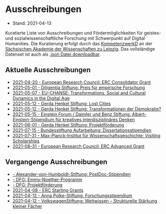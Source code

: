 # Ausschreibungen

* Stand: 2021-04-13

 Kuratierte Liste von Ausschreibungen und Fördermöglichkeiten für geistes- und sozialwissenschaftliche Forschung mit Schwerpunkt auf Digital Humanities. Die Kuratierung erfolgt durch das [KompetenzwerkD](https://kompetenzwerkd.saw-leipzig.de) an der [Sächsischen Akademie der Wissenschaften zu Leipzig](https://www.saw-leipzig.de). Das vollständige Datenset ist auch als [.json Datei downloadbar](dataset/ausschreibungen.json).

## Aktuelle Ausschreibungen

* [2021-04-20 - European Research Council: ERC Consolidator Grant](ausschreibungen/european_research_council_erc_consolidator_grant.md)
* [2021-05-01 - Diligentia Stiftung: Preis für empirische Forschung](ausschreibungen/diligentia_stiftung_preis_für_empirische_forschung.md)
* [2021-05-07 - EU-CHANSE: Transformations. Social and Cultural Dynamics in the Digital Age](ausschreibungen/eu-chanse_transformations_social_and_cultural_dynamics_in_the_digital_age.md)
* [2021-05-12 - Gerda Henkel Stiftung: Lost Cities](ausschreibungen/gerda_henkel_stiftung_lost_cities.md)
* [2021-05-12 - Gerda Henkel Stiftung: Transformationen der Demokratie?](ausschreibungen/gerda_henkel_stiftung_transformationen_der_demokratie.md)
* [2021-05-15 - Einstein Forum / Daimler und Benz Stiftung: Albert-Einstein-Stipendium für kreatives interdisziplinäres Denken](ausschreibungen/einstein_forum___daimler_und_benz_stiftung_albert-einstein-stipendium_für_kreatives_interdisziplinäres_denken.md)
* [2021-06-01 - Gerda Henkel Stiftung: Projektförderung](ausschreibungen/gerda_henkel_stiftung_projektförderung.md)
* [2021-07-15 - Bundesstiftung Aufarbeitung: Dissertationsstipendien](ausschreibungen/bundesstiftung_aufarbeitung_dissertationsstipendien.md)
* [2021-07-31 - Max-Planck-Institut für Wissenschaftsgeschichte: Visiting Scholarships](ausschreibungen/max-planck-institut_für_wissenschaftsgeschichte_visiting_scholarships.md)
* [2021-08-31 - European Research Council: ERC Advanced Grant](ausschreibungen/european_research_council_erc_advanced_grant.md)

## Vergangenge Ausschreibungen

* [ - Alexander-von-Humboldt-Stiftung: PostDoc-Stipendien](ausschreibungen/alexander-von-humboldt-stiftung_postdoc-stipendien.md)
* [ - DFG: Emmy-Noether-Programm](ausschreibungen/dfg_emmy-noether-programm.md)
* [ - DFG: Projektförderung](ausschreibungen/dfg_projektförderung.md)
* [2021-04-08 - ERC Starting Grants](ausschreibungen/erc_starting_grants.md)
* [2021-04-12 - Anna Polke-Stiftung: Forschungsstipendium](ausschreibungen/anna_polke-stiftung_forschungsstipendium.md)
* [2021-04-12 - VolkswagenStiftung: Weltwissen – Strukturelle Stärkung kleiner Fächer](ausschreibungen/volkswagenstiftung_weltwissen_–_strukturelle_stärkung_kleiner_fächer.md)